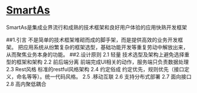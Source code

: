 [SmartAs](https://github.com/chenjpu/SmartAs/)
=======
SmartAs是集成业界流行和成熟的技术框架和良好用户体验的应用快熟开发框架

##1.引言
    不是简单的技术框架堆砌而成的脚手架，而是提供高效的业务开发框架。
    把应用系统从纷繁复杂的框架选型，基础功能开发等重复劳动中解放出来，从而聚焦业务本身的功能。
##2.设计原则
2.1	轻量
技术选型及架构上避免选择重型的框架和架构
2.2	前后端分离
前端完成UI相关的动作，服务端只负责数据处理
2.3	Rest风格
标准的restful风格架构
2.4	约定俗成
约定优先，规则优先（接口定义，命名等等）。统一代码风格。
2.5	.移动互联
2.6	支持分布式部署
2.7	面向接口
2.8	高内聚低耦合

